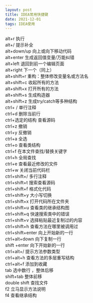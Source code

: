```yaml
---
layout: post
title: IDEA常用快捷键
date: 2021-12-01
tags: IDEA使用
---
```

alt+r 执行  
alt+/ 提示补全  
alt+down/up 向上或向下移动代码  
alt+enter 生成返回值变量/万能纠错  
alt+left 退回到前一个编辑页面  
alt+right 下一个（同上）  
alt+shift+r 重构：整体修改变量名或方法名  
alt+shift+c 收起所有的方法  
alt+shift+x 打开所有的方法  
alt+shift+s 生成构造器  
alt+shift+z 生成try/catch等多种结构  
ctrl+ / 单行注释  
ctrl+d 删除当前行  
ctrl+选定的结构 查看源码  
ctrl+z  撤销  
ctrl+y 反撤销  
ctrl+a 全选  
ctrl+o 查看类结构  
ctrl+f 在本文件查找/替换关键字  
ctrl+h 全局查找  
ctrl+e 查看最近修改的文件  
ctrl+w 关闭当前代码栏  
ctrl+shift+/ 多行注释  
ctrl+shift+t 搜索查看源码  
ctrl+shift+f 格式化代码  
ctrl+shift+y 大小写切换  
ctrl+shift+x 打开代码所在文件夹  
ctrl+shift+u 查看类的继承结构图  
ctrl+shift+q 快速搜索类中的错误  
ctrl+shift+v 选择粘贴最近复制过的内容  
ctrl+shift+h 查看方法在哪里被调用过  
ctrl+shift+enter 向上开始新的一行  
ctrl+alt+down 向下复制一行  
shift +enter 向下开始新的一行  
ctrl+alt+/ 提示方法参数类型  
ctrl+alt+h 查看方法的多层重写结构  
ctrl+alt+f 添加到收藏  
tab 选中数行 ，整体后移  
shift+tab 整体前移  
double shift 查找文件  
f2 立马显示方法说明  
f4 查看继承结构  
